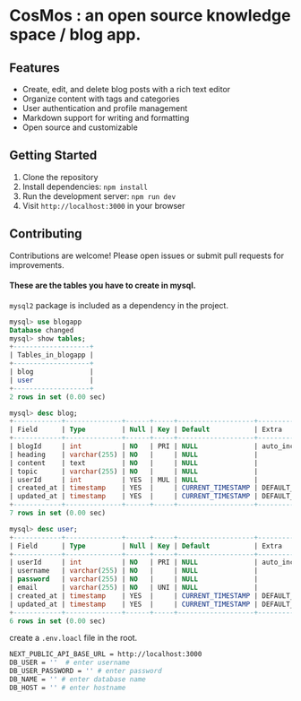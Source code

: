 # CosMos : an open source knowledge space / blog app.

## Features

- Create, edit, and delete blog posts with a rich text editor
- Organize content with tags and categories
- User authentication and profile management
- Markdown support for writing and formatting
- Open source and customizable

## Getting Started

1. Clone the repository
2. Install dependencies: `npm install`
3. Run the development server: `npm run dev`
4. Visit `http://localhost:3000` in your browser

## Contributing

Contributions are welcome! Please open issues or submit pull requests for improvements.


#### These are the tables you have to create in mysql.

`mysql2` package is included as a dependency in the project. 

```sql
mysql> use blogapp
Database changed
mysql> show tables;
+-------------------+
| Tables_in_blogapp |
+-------------------+
| blog              |
| user              |
+-------------------+
2 rows in set (0.00 sec)

mysql> desc blog;
+------------+--------------+------+-----+-------------------+-----------------------------------------------+
| Field      | Type         | Null | Key | Default           | Extra                                         |
+------------+--------------+------+-----+-------------------+-----------------------------------------------+
| blogId     | int          | NO   | PRI | NULL              | auto_increment                                |
| heading    | varchar(255) | NO   |     | NULL              |                                               |
| content    | text         | NO   |     | NULL              |                                               |
| topic      | varchar(255) | NO   |     | NULL              |                                               |
| userId     | int          | YES  | MUL | NULL              |                                               |
| created_at | timestamp    | YES  |     | CURRENT_TIMESTAMP | DEFAULT_GENERATED                             |
| updated_at | timestamp    | YES  |     | CURRENT_TIMESTAMP | DEFAULT_GENERATED on update CURRENT_TIMESTAMP |
+------------+--------------+------+-----+-------------------+-----------------------------------------------+
7 rows in set (0.00 sec)

mysql> desc user;
+------------+--------------+------+-----+-------------------+-----------------------------------------------+
| Field      | Type         | Null | Key | Default           | Extra                                         |
+------------+--------------+------+-----+-------------------+-----------------------------------------------+
| userId     | int          | NO   | PRI | NULL              | auto_increment                                |
| username   | varchar(255) | NO   |     | NULL              |                                               |
| password   | varchar(255) | NO   |     | NULL              |                                               |
| email      | varchar(255) | NO   | UNI | NULL              |                                               |
| created_at | timestamp    | YES  |     | CURRENT_TIMESTAMP | DEFAULT_GENERATED                             |
| updated_at | timestamp    | YES  |     | CURRENT_TIMESTAMP | DEFAULT_GENERATED on update CURRENT_TIMESTAMP |
+------------+--------------+------+-----+-------------------+-----------------------------------------------+
6 rows in set (0.00 sec)
```

create a `.env.loacl` file in the root.

```bash
NEXT_PUBLIC_API_BASE_URL = http://localhost:3000 
DB_USER = ''  # enter username
DB_USER_PASSWORD = '' # enter password
DB_NAME = '' # enter database name
DB_HOST = '' # enter hostname
```


